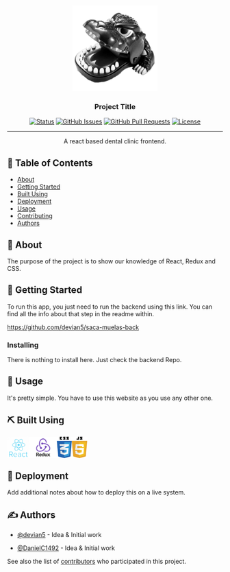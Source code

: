 <p align="center">
  <a href="" rel="noopener">
 <img width=200px height=200px src="app/src/img/sacamuelas-logo.png" alt="Project logo"></a>
</p>

<h3 align="center">Project Title</h3>

<div align="center">

[![Status](https://img.shields.io/badge/status-active-success.svg)]()
[![GitHub Issues](https://img.shields.io/github/issues/DanielC1492/saca-muelas-front)](https://github.com/DanielC1492/saca-muelas-front/issues)
[![GitHub Pull Requests](https://img.shields.io/github/issues-pr/DanielC1492/saca-muelas-front.svg)](https://github.com/DanielC1492/saca-muelas-front/pulls)
[![License](https://img.shields.io/badge/license-MIT-blue.svg)](/LICENSE)

</div>

---

<p align="center"> A react based dental clinic frontend.
    <br> 
</p>

## 📝 Table of Contents

- [About](#about)
- [Getting Started](#getting_started)
- [Built Using](#built_using)
- [Deployment](#deployment)
- [Usage](#usage)
- [Contributing](../CONTRIBUTING.md)
- [Authors](#authors)


## 🧐 About <a name = "about"></a>

The purpose of the project is to show our knowledge of React, Redux and CSS.

## 🏁 Getting Started <a name = "getting_started"></a>

To run this app, you just need to run the backend using this link. You can find all the info about that step in the readme within.

https://github.com/devian5/saca-muelas-back


### Installing

There is nothing to install here. Just check the backend Repo.


## 🎈 Usage <a name="usage"></a>

It's pretty simple. You have to use this website as you use any other one.

## ⛏️ Built Using <a name = "built_using"></a>
<div style="display: flex; height: 50px" >
    <img src="app/src/icons/react.png"
     height= "50px" />
    <img src="app/src/icons/Redux.png"
      height= "50px" />
    <img src="app/src/icons/css.png"
      height= "50px" />
    <img src="app/src/icons/js.png"
      height= "50px" />
    </div>
    
## 🚀 Deployment <a name = "deployment"></a>

Add additional notes about how to deploy this on a live system.


## ✍️ Authors <a name = "authors"></a>

- [@devian5](https://github.com/devian5) - Idea & Initial work

- [@DanielC1492](https://github.com/DanielC1492) - Idea & Initial work

See also the list of [contributors](https://github.com/FullStackDeveloperValenciaGeeksHubs0121) who participated in this project.

